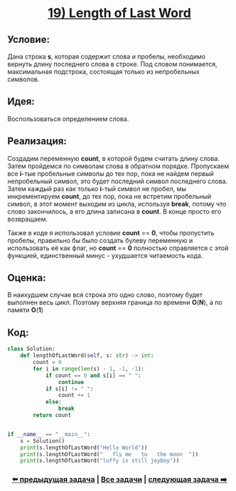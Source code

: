 <div align='center'>
<h1><a href='https://leetcode.com/problems/length-of-last-word/description/'><strong>19) Length of Last Word</strong></a></h1>
</div>

## **Условие:**

Дана строка **s**, которая содержит слова и пробелы, необходимо вернуть длину последнего слова в строке. Под словом понимается, максимальная подстрока, состоящая только из непробельных символов.

## **Идея:**

Воспользоваться определением слова.

## **Реализация:**

Создадим переменную **count**, в которой будем считать длину слова. Затем пройдемся по символам слова в обратном порядке. Пропускаем все **i**-тые пробельные символы до тех пор, пока не найдем первый непробельный символ, это будет последний символ последнего слова. Затем каждый раз как только **i**-тый символ не пробел, мы инкрементируем **count**, до тех пор, пока не встретим пробельный символ, в этот момент выходим из цикла, используя **break**, потому что слово закончилось, а его длина записана в **count**. В конце просто его возвращаем.

Также в коде я использовал условие **count** == **0**, чтобы пропустить пробелы, правильно бы было создать булеву переменную и использовать её как флаг, но **count** == **0** полностью справляется с этой функцией, единственный минус - ухудшается читаемость кода.



## **Оценка:**

В наихудшем случае вся строка это одно слово, поэтому будет выполнен весь цикл. Поэтому верхняя граница по времени **O**(**N**), а по памяти **O**(**1**)

## Код:
```python
class Solution:
    def lengthOfLastWord(self, s: str) -> int:
        count = 0
        for i in range(len(s) - 1, -1, -1):
            if count == 0 and s[i] == " ":
                continue
            if s[i] != " ":
                count += 1
            else:
                break
        return count


if __name__ == "__main__":
    s = Solution()
    print(s.lengthOfLastWord("Hello World"))
    print(s.lengthOfLastWord("   fly me   to   the moon  "))
    print(s.lengthOfLastWord("luffy is still joyboy"))

```

<div align='center'><h3><a href='https://github.com/TAskMAster339/PythonAlgorithms/tree/main/18.Integer%20to%20Roman'>⬅️ предыдущая задача</a>&nbsp;|&nbsp;<a href='https://github.com/TAskMAster339/PythonAlgorithms/tree/main/README.md'>Все задачи</a>&nbsp;|&nbsp;<a href='https://github.com/TAskMAster339/PythonAlgorithms/tree/main/20.Longest%20Common%20Prefix'>следующая задача ➡️</a></h3></div>